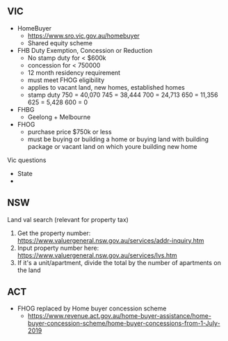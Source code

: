 ## VIC

- HomeBuyer
  - https://www.sro.vic.gov.au/homebuyer
  - Shared equity scheme
- FHB Duty Exemption, Concession or Reduction
  - No stamp duty for < $600k
  - concession for < 750000
  - 12 month residency requirement
  - must meet FHOG eligibility
  - applies to vacant land, new homes, established homes
  - stamp duty
    750 = 40,070
    745 = 38,444
    700 = 24,713
    650 = 11,356
    625 = 5,428
    600 = 0
- FHBG
  - Geelong + Melbourne
- FHOG
  - purchase price $750k or less
  - must be buying or building a home or buying land with building package or vacant land on which youre building new home

Vic questions

- State
-

## NSW

Land val search (relevant for property tax)

1. Get the property number: https://www.valuergeneral.nsw.gov.au/services/addr-inquiry.htm
2. Input property number here: https://www.valuergeneral.nsw.gov.au/services/lvs.htm
3. If it's a unit/apartment, divide the total by the number of apartments on the land

## ACT

- FHOG replaced by Home buyer concession scheme
  - https://www.revenue.act.gov.au/home-buyer-assistance/home-buyer-concession-scheme/home-buyer-concessions-from-1-July-2019
